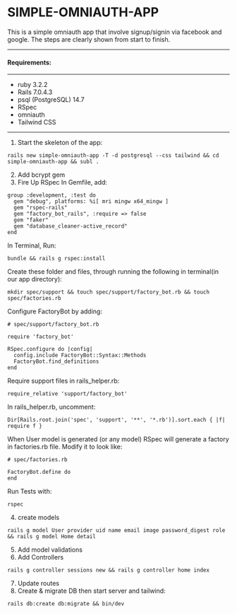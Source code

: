 # SIMPLE-OMNIAUTH-APP
This is a simple omniauth app that involve signup/signin via facebook and google. The steps are clearly shown from start to finish.

____
#### Requirements:
____
* ruby 3.2.2
* Rails 7.0.4.3
* psql (PostgreSQL) 14.7
* RSpec
* omniauth
* Tailwind CSS
____
1. Start the skeleton of the app: 
```
rails new simple-omniauth-app -T -d postgresql --css tailwind && cd simple-omniauth-app && subl .
```
2. Add bcrypt gem
3. Fire Up RSpec
In Gemfile, add:
```
group :development, :test do
  gem "debug", platforms: %i[ mri mingw x64_mingw ]
  gem "rspec-rails"
  gem "factory_bot_rails", :require => false
  gem "faker"
  gem "database_cleaner-active_record"
end
```
In Terminal, Run:
```
bundle && rails g rspec:install
```

Create these folder and files, through running the following in terminal(in our app directory):
```
mkdir spec/support && touch spec/support/factory_bot.rb && touch spec/factories.rb
```
Configure FactoryBot by adding:
```
# spec/support/factory_bot.rb

require 'factory_bot'

RSpec.configure do |config|
  config.include FactoryBot::Syntax::Methods
  FactoryBot.find_definitions
end
```
Require support files in rails_helper.rb:
```
require_relative 'support/factory_bot'
```
In rails_helper.rb, uncomment:
```
Dir[Rails.root.join('spec', 'support', '**', '*.rb')].sort.each { |f| require f }
```
When User model is generated (or any model) RSpec will generate a factory in factories.rb file. Modify it to look like:
```
# spec/factories.rb

FactoryBot.define do
end
```
Run Tests with:
```
rspec
```
4. create models
```
rails g model User provider uid name email image password_digest role && rails g model Home detail
```
5. Add model validations
6. Add Controllers
```
rails g controller sessions new && rails g controller home index
```
7. Update routes
8. Create & migrate DB then start server and tailwind:
```
rails db:create db:migrate && bin/dev
```